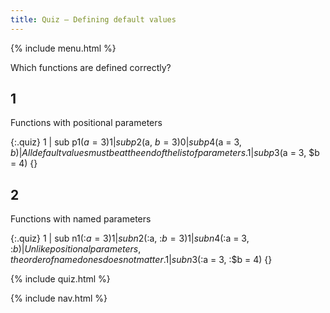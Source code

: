 ```yaml
---
title: Quiz — Defining default values
---
```


{% include menu.html %}

Which functions are defined correctly?

## 1

Functions with positional parameters

{:.quiz}
1 | sub p1($a = 3) {}
1 | sub p2($a, $b = 3) {}
0 | sub p4($a = 3, $b) {} | All default values must be at the end of the list of parameters.
1 | sub p3($a = 3, $b = 4) {}

## 2 

Functions with named parameters

{:.quiz}
1 | sub n1(:$a = 3) {}
1 | sub n2(:$a, :$b = 3) {}
1 | sub n4(:$a = 3, :$b) {} | Unlike positional parameters, the order of named ones does not matter.
1 | sub n3(:$a = 3, :$b = 4) {}

{% include quiz.html %}

{% include nav.html %}
